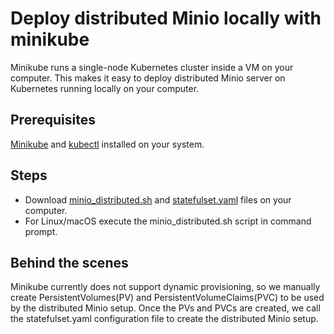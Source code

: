 # Deploy distributed Minio locally with minikube

Minikube runs a single-node Kubernetes cluster inside a VM on your computer. This makes it easy to deploy distributed Minio server on 
Kubernetes running locally on your computer. 

## Prerequisites

[Minikube](https://github.com/kubernetes/minikube/blob/master/README.md#installation) and [kubectl](https://kubernetes.io/docs/user-guide/prereqs/)
installed on your system.

## Steps

* Download [minio_distributed.sh](minio_dist.sh) and [statefulset.yaml](statefulset.yaml) files on your computer. 
* For Linux/macOS execute the minio_distributed.sh script in command prompt. 

## Behind the scenes

Minikube currently does not support dynamic provisioning, so we manually create PersistentVolumes(PV) and PersistentVolumeClaims(PVC) to be 
used by the distributed Minio setup. Once the PVs and PVCs are created, we call the statefulset.yaml configuration file to create the distributed
Minio setup. 


